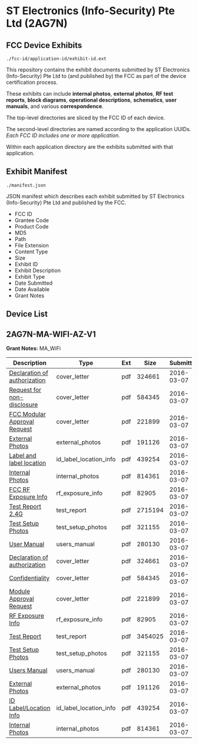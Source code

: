 # ST Electronics (Info-Security) Pte Ltd (2AG7N)
## FCC Device Exhibits

```
./fcc-id/application-id/exhibit-id.ext
```

This repository contains the exhibit documents submitted by ST Electronics (Info-Security) Pte Ltd to (and published by) the FCC as part of the device certification process.

These exhibits can include **internal photos**, **external photos**, **RF test reports**, **block diagrams**, **operational descriptions**, **schematics**, **user manuals**, and various **correspondence**.

The top-level directories are sliced by the FCC ID of each device.

The second-level directories are named according to the application UUIDs. *Each FCC ID includes one or more application.*

Within each application directory are the exhibits submitted with that application. 

## Exhibit Manifest

```
./manifest.json
```

JSON manifest which describes each exhibit submitted by ST Electronics (Info-Security) Pte Ltd and published by the FCC.

- FCC ID
- Grantee Code
- Product Code
- MD5
- Path
- File Extension
- Content Type
- Size
- Exhibit ID
- Exhibit Description
- Exhibit Type
- Date Submitted
- Date Available
- Grant Notes

## Device List
## 2AG7N-MA-WIFI-AZ-V1
**Grant Notes:** MA_WiFi

| Description | Type | Ext | Size | Submitted | Available |
| ----------- | ---- | --- | ---- | --------- | --------- |
| [Declaration of authorization](2AG7N-MA-WIFI-AZ-V1/3f6c1f2e3de553b0d7228d8b430c7ed1/2921164.pdf) | cover_letter | pdf | 324661 | 2016-03-07 | 2016-03-08 |
| [Request for non-disclosure](2AG7N-MA-WIFI-AZ-V1/3f6c1f2e3de553b0d7228d8b430c7ed1/2921165.pdf) | cover_letter | pdf | 584345 | 2016-03-07 | 2016-03-08 |
| [ FCC Modular Approval Request](2AG7N-MA-WIFI-AZ-V1/3f6c1f2e3de553b0d7228d8b430c7ed1/2921166.pdf) | cover_letter | pdf | 221899 | 2016-03-07 | 2016-03-08 |
| [External Photos](2AG7N-MA-WIFI-AZ-V1/3f6c1f2e3de553b0d7228d8b430c7ed1/2921160.pdf) | external_photos | pdf | 191126 | 2016-03-07 | 2016-03-08 |
| [Label and label location](2AG7N-MA-WIFI-AZ-V1/3f6c1f2e3de553b0d7228d8b430c7ed1/2921157.pdf) | id_label_location_info | pdf | 439254 | 2016-03-07 | 2016-03-08 |
| [Internal Photos](2AG7N-MA-WIFI-AZ-V1/3f6c1f2e3de553b0d7228d8b430c7ed1/2921159.pdf) | internal_photos | pdf | 814361 | 2016-03-07 | 2016-03-08 |
| [FCC RF Exposure Info](2AG7N-MA-WIFI-AZ-V1/3f6c1f2e3de553b0d7228d8b430c7ed1/2921163.pdf) | rf_exposure_info | pdf | 82905 | 2016-03-07 | 2016-03-08 |
| [Test Report 2.4G](2AG7N-MA-WIFI-AZ-V1/3f6c1f2e3de553b0d7228d8b430c7ed1/2921162.pdf) | test_report | pdf | 2715194 | 2016-03-07 | 2016-03-08 |
| [ Test Setup Photos](2AG7N-MA-WIFI-AZ-V1/3f6c1f2e3de553b0d7228d8b430c7ed1/2921161.pdf) | test_setup_photos | pdf | 321155 | 2016-03-07 | 2016-03-08 |
| [User Manual](2AG7N-MA-WIFI-AZ-V1/3f6c1f2e3de553b0d7228d8b430c7ed1/2921158.pdf) | users_manual | pdf | 280130 | 2016-03-07 | 2016-03-08 |
| [Declaration of authorization](2AG7N-MA-WIFI-AZ-V1/0f647a1641af20d793be2b95fbe59e49/2921164.pdf) | cover_letter | pdf | 324661 | 2016-03-07 | 2016-03-08 |
| [Confidentiality](2AG7N-MA-WIFI-AZ-V1/0f647a1641af20d793be2b95fbe59e49/2921165.pdf) | cover_letter | pdf | 584345 | 2016-03-07 | 2016-03-08 |
| [Module Approval Request](2AG7N-MA-WIFI-AZ-V1/0f647a1641af20d793be2b95fbe59e49/2921166.pdf) | cover_letter | pdf | 221899 | 2016-03-07 | 2016-03-08 |
| [RF Exposure Info](2AG7N-MA-WIFI-AZ-V1/0f647a1641af20d793be2b95fbe59e49/2921163.pdf) | rf_exposure_info | pdf | 82905 | 2016-03-07 | 2016-03-08 |
| [Test Report](2AG7N-MA-WIFI-AZ-V1/0f647a1641af20d793be2b95fbe59e49/2921179.pdf) | test_report | pdf | 3454025 | 2016-03-07 | 2016-03-08 |
| [Test Setup Photos](2AG7N-MA-WIFI-AZ-V1/0f647a1641af20d793be2b95fbe59e49/2921161.pdf) | test_setup_photos | pdf | 321155 | 2016-03-07 | 2016-03-08 |
| [Users Manual](2AG7N-MA-WIFI-AZ-V1/0f647a1641af20d793be2b95fbe59e49/2921158.pdf) | users_manual | pdf | 280130 | 2016-03-07 | 2016-03-08 |
| [External Photos](2AG7N-MA-WIFI-AZ-V1/0f647a1641af20d793be2b95fbe59e49/2921160.pdf) | external_photos | pdf | 191126 | 2016-03-07 | 2016-03-08 |
| [ID Label/Location Info](2AG7N-MA-WIFI-AZ-V1/0f647a1641af20d793be2b95fbe59e49/2921157.pdf) | id_label_location_info | pdf | 439254 | 2016-03-07 | 2016-03-08 |
| [Internal Photos](2AG7N-MA-WIFI-AZ-V1/0f647a1641af20d793be2b95fbe59e49/2921159.pdf) | internal_photos | pdf | 814361 | 2016-03-07 | 2016-03-08 |
